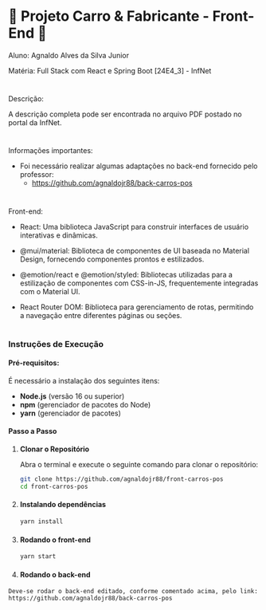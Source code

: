 # 🚗 **Projeto Carro & Fabricante - Front-End** 🚗
Aluno: Agnaldo Alves da Silva Junior

Matéria: Full Stack com React e Spring Boot [24E4_3] - InfNet
#

Descrição: 

A descrição completa pode ser encontrada no arquivo PDF postado no portal da InfNet.
#



###
Informações importantes:

- Foi necessário realizar algumas adaptações no back-end fornecido pelo professor:
  -   https://github.com/agnaldojr88/back-carros-pos
#

Front-end:

- React: Uma biblioteca JavaScript para construir interfaces de usuário interativas e dinâmicas.

- @mui/material: Biblioteca de componentes de UI baseada no Material Design, fornecendo componentes prontos e estilizados.

- @emotion/react e @emotion/styled: Bibliotecas utilizadas para a estilização de componentes com CSS-in-JS, frequentemente integradas com o Material UI.

- React Router DOM: Biblioteca para gerenciamento de rotas, permitindo a navegação entre diferentes páginas ou seções.
#      

### Instruções de Execução

#### **Pré-requisitos:**
É necessário a instalação dos seguintes itens:
- **Node.js** (versão 16 ou superior)
- **npm** (gerenciador de pacotes do Node)
- **yarn** (gerenciador de pacotes)


#### **Passo a Passo**

1. **Clonar o Repositório**

   Abra o terminal e execute o seguinte comando para clonar o repositório:
   ```bash
   git clone https://github.com/agnaldojr88/front-carros-pos
   cd front-carros-pos 
   ```

2. #### Instalando dependências
    ```bash
    yarn install 
    ```

3. #### Rodando o front-end
    ```bash
    yarn start 
    ```

  4. #### Rodando o back-end
    Deve-se rodar o back-end editado, conforme comentado acima, pelo link: https://github.com/agnaldojr88/back-carros-pos


